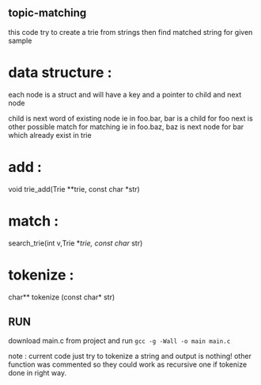 ## topic-matching

this code try to create a trie from strings then find matched string for given sample


# data structure : 
each node is a struct and will have a key and a pointer to child and next node

child is next word of existing node ie in foo.bar, bar is a child for foo
next is other possible match for matching ie in foo.baz, baz is next node for bar which already exist in trie


# add : 

void trie_add(Trie **trie, const char *str)

# match :

search_trie(int v,Trie **trie, const char* str)

# tokenize :

char** tokenize (const char* str)

## RUN

 download main.c from project and run `gcc -g -Wall -o main main.c`
 
 note : current code just try to tokenize a string and output is nothing! other function was commented so they could work as recursive 
        one if tokenize done in right way.




